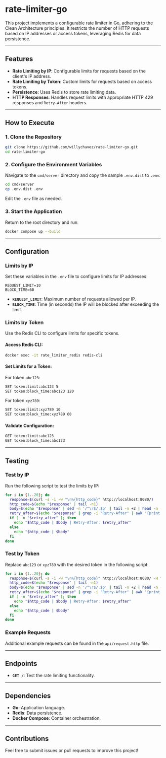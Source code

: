 # rate-limiter-go

This project implements a configurable rate limiter in Go, adhering to the Clean Architecture principles. It restricts the number of HTTP requests based on IP addresses or access tokens, leveraging Redis for data persistence.

---

## Features
- **Rate Limiting by IP**: Configurable limits for requests based on the client's IP address.
- **Rate Limiting by Token**: Custom limits for requests based on access tokens.
- **Persistence**: Uses Redis to store rate limiting data.
- **HTTP Responses**: Handles request limits with appropriate HTTP 429 responses and `Retry-After` headers.

---

## How to Execute

### 1. Clone the Repository
```bash
git clone https://github.com/willychavez/rate-limiter-go.git
cd rate-limiter-go
```

### 2. Configure the Environment Variables
Navigate to the `cmd/server` directory and copy the sample `.env.dist` to `.env`:
```bash
cd cmd/server
cp .env.dist .env
```
Edit the `.env` file as needed.

### 3. Start the Application
Return to the root directory and run:
```bash
docker compose up --build
```

---

## Configuration

### Limits by IP
Set these variables in the `.env` file to configure limits for IP addresses:
```env
REQUEST_LIMIT=10
BLOCK_TIME=60
```
- **`REQUEST_LIMIT`**: Maximum number of requests allowed per IP.
- **`BLOCK_TIME`**: Time (in seconds) the IP will be blocked after exceeding the limit.

### Limits by Token
Use the Redis CLI to configure limits for specific tokens.

#### Access Redis CLI:
```bash
docker exec -it rate_limiter_redis redis-cli
```

#### Set Limits for a Token:
For token `abc123`:
```bash
SET token:limit:abc123 5
SET token:block_time:abc123 120
```
For token `xyz789`:
```bash
SET token:limit:xyz789 10
SET token:block_time:xyz789 60
```

#### Validate Configuration:
```bash
GET token:limit:abc123
GET token:block_time:abc123
```

---

## Testing

### Test by IP
Run the following script to test the limits by IP:
```bash
for i in {1..20}; do
  response=$(curl -s -i -w "\n%{http_code}" http://localhost:8080/)
  http_code=$(echo "$response" | tail -n1)
  body=$(echo "$response" | sed -n '/^\r$/,$p' | tail -n +2 | head -n -1)
  retry_after=$(echo "$response" | grep -i "Retry-After" | awk '{print $2}' | tr -d '\r')
  if [ -n "$retry_after" ]; then
    echo "$http_code | $body | Retry-After: $retry_after"
  else
    echo "$http_code | $body"
  fi
done
```

### Test by Token
Replace `abc123` or `xyz789` with the desired token in the following script:
```bash
for i in {1..20}; do
  response=$(curl -s -i -w "\n%{http_code}" http://localhost:8080/ -H "API_KEY: abc123")
  http_code=$(echo "$response" | tail -n1)
  body=$(echo "$response" | sed -n '/^\r$/,$p' | tail -n +2 | head -n -1)
  retry_after=$(echo "$response" | grep -i "Retry-After" | awk '{print $2}' | tr -d '\r')
  if [ -n "$retry_after" ]; then
    echo "$http_code | $body | Retry-After: $retry_after"
  else
    echo "$http_code | $body"
  fi
done
```

### Example Requests
Additional example requests can be found in the `api/request.http` file.

---

## Endpoints
- **`GET /`**: Test the rate limiting functionality.

---

## Dependencies
- **Go**: Application language.
- **Redis**: Data persistence.
- **Docker Compose**: Container orchestration.

---

## Contributions
Feel free to submit issues or pull requests to improve this project!

